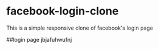 # facebook-login-clone
This is a simple responsive clone of facebook's login page

##login page
jbjafuhwufnj
